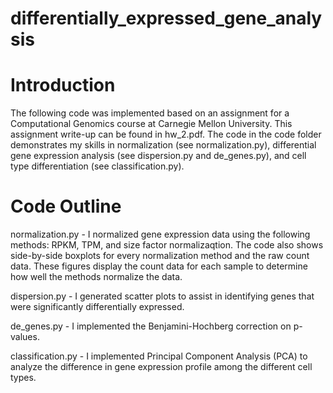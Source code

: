 # differentially_expressed_gene_analysis

# Introduction

The following code was implemented based on an assignment for a Computational Genomics course at Carnegie Mellon University. This assignment write-up can be found in hw_2.pdf. The code in the code folder demonstrates my skills in normalization (see normalization.py), differential gene expression analysis (see dispersion.py and de_genes.py), and cell type differentiation (see classification.py).

# Code Outline

normalization.py - I normalized gene expression data using the following methods: RPKM, TPM, and size factor normalizaqtion. The code also shows side-by-side boxplots for every normalization method and the raw count data. These figures display the count data for each sample to determine how well the methods normalize the data.

dispersion.py - I generated scatter plots to assist in identifying genes that were significantly differentially expressed.

de_genes.py - I implemented the Benjamini-Hochberg correction on p-values.

classification.py - I implemented Principal Component Analysis (PCA) to analyze the difference in gene expression profile among the different cell types.

